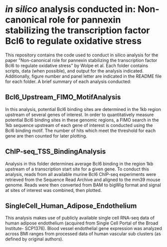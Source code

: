 # *in silico* analysis conducted in: Non-canonical role for pannexin stabilizing the transcription factor Bcl6 to regulate oxidative stress    
This repository contains the code used to conduct in silico analysis for the paper "Non-canonical role for pannexin stabilizing the transcription factor Bcl6 to regulate oxidative stress" by Wolpe et al. Each folder contains scripts, data (when possible), and output for the analysis indicated. Additionally, figure number and panel letter are indicated in the README file for each folder. A brief summary of each analysis conducted:

## Bcl6_Upstream_FIMO_MotifAnalysis
In this analysis, potential Bcl6 binding sites are determined in the 1kb region upstream of several genes of interest. In order to quantitatively measure potential Bcl6 binding sites in these genomic regions, a FIMO search in the 1kb sequence upstream of each gene of interest is conducted using the Bcl6 binding motif. The number of hits which meet the threshold for each gene are then counted for later plotting.

## ChIP-seq_TSS_BindingAnalysis    
Analysis in this folder determines average Bcl6 binding in the region 1kb upstream of a transcription start site for a given gene. To conduct this analysis, reads from all available murine Bcl6 ChIP-seq experiments were retrieved from the Sequence Read Archive and aligned to the mm39 mouse genome. Reads were then converted from BAM to bigWig format and signal at sites of interest was combined, then plotted.

## SingleCell_Human_Adipose_Endothelium
This analysis makes use of publicly available single cell RNA-seq data of human adipose endothelium (acquired from Single Cell Portal of the Broad Institute- SCP1376). Blood vessel endothelial gene expression was analyzed across BMI ranges from processed data of human vascular sub clusters (as defined by original authors).
